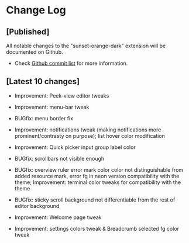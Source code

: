 # Change Log

## [Published]

All notable changes to the "sunset-orange-dark" extension will be documented on Github.

- Check [Github commit list](https://github.com/thekomer/Sunset-orange-VSCode-theme/commits/master) for more information.

## [Latest 10 changes]

- Improvement: Peek-view editor tweaks

- Improvement: menu-bar tweak

- BUGfix: menu border fix

- Improvement: notifications tweak (making notifications more prominent/contrasty on purpose); list hover color modification

- Improvement: Quick picker input group label color

- BUGfix: scrollbars not visible enough

- BUGfix: overview ruler error mark color color not distinguishable from added resource mark, error fg in neon version compatibility with the theme; Improvement: terminal color tweaks for compatibility with the theme

- BUGfix: sticky scroll background not differentiable from the rest of editor background

- Improvement: Welcome page tweak

- Improvement: settings colors tweak & Breadcrumb selected fg color tweak
